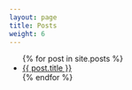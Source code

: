 ```yaml
---
layout: page
title: Posts
weight: 6
---
```


<ul>
  {% for post in site.posts %}
    <li>
      <a href="{{ post.url }}/R-2017/">{{ post.title }}</a>
    </li>
  {% endfor %}
</ul>
